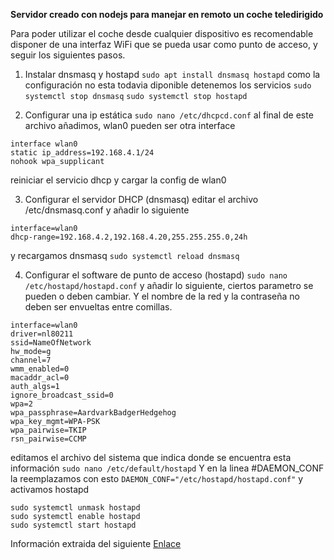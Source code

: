**Servidor creado con nodejs para manejar en remoto un coche teledirigido**

Para poder utilizar el coche desde cualquier dispositivo es recomendable disponer de una interfaz WiFi que se pueda usar como punto de acceso, y seguir los siguientes pasos.

1. Instalar dnsmasq y hostapd
`sudo apt install dnsmasq hostapd`
como la configuración no esta todavia diponible detenemos los servicios
`sudo systemctl stop dnsmasq`
`sudo systemctl stop hostapd`

2. Configurar una ip estática
`sudo nano /etc/dhcpcd.conf`
al final de este archivo añadimos, wlan0 pueden ser otra interface
```
interface wlan0
static ip_address=192.168.4.1/24
nohook wpa_supplicant
```
reiniciar el servicio dhcp y cargar la config de wlan0

3. Configurar el servidor DHCP (dnsmasq)
editar el archivo /etc/dnsmasq.conf y añadir lo siguiente
```
interface=wlan0
dhcp-range=192.168.4.2,192.168.4.20,255.255.255.0,24h
```
y recargamos dnsmasq
`sudo systemctl reload dnsmasq`

4. Configurar el software de punto de acceso (hostapd)
`sudo nano /etc/hostapd/hostapd.conf`
y añadir lo siguiente, ciertos parametro se pueden o deben cambiar. Y el nombre de la red y la contraseña no deben ser envueltas entre comillas.
```
interface=wlan0
driver=nl80211
ssid=NameOfNetwork
hw_mode=g
channel=7
wmm_enabled=0
macaddr_acl=0
auth_algs=1
ignore_broadcast_ssid=0
wpa=2
wpa_passphrase=AardvarkBadgerHedgehog
wpa_key_mgmt=WPA-PSK
wpa_pairwise=TKIP
rsn_pairwise=CCMP
```
editamos el archivo del sistema que indica donde se encuentra esta información
`sudo nano /etc/default/hostapd`
Y en la linea #DAEMON_CONF la reemplazamos con esto
`DAEMON_CONF="/etc/hostapd/hostapd.conf"`
y activamos hostapd
```
sudo systemctl unmask hostapd
sudo systemctl enable hostapd
sudo systemctl start hostapd
```

Información extraida del siguiente [Enlace](https://www.raspberrypi.org/documentation/configuration/wireless/access-point.md)
